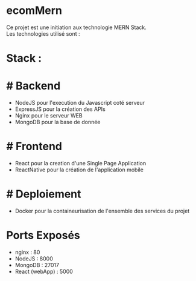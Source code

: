 # ecomMern
Ce projet est une initiation aux technologie MERN Stack.  
Les technologies utilisé sont : 

# Stack : 

# # Backend 
- NodeJS pour l'execution du Javascript coté serveur
- ExpressJS pour la création des APIs
- Nginx pour le serveur WEB
- MongoDB pour la base de donnée

# # Frontend
- React pour la creation d'une Single Page Application
- ReactNative pour la création de l'application mobile

# # Deploiement
- Docker pour la containeurisation de l'ensemble des services du projet

# Ports Exposés
- nginx : 80
- NodeJS : 8000
- MongoDB : 27017
- React (webApp) : 5000